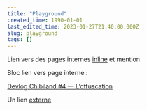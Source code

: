 ```yaml
---
title: "Playground"
created_time: 1990-01-01
last_edited_time: 2023-01-27T21:40:00.000Z
slug: playground
tags: []
---
```

Lien vers des pages internes [inline](/45b612f871f744c3a97e325810076f64) et mention <PageMention caption="Devlog%20Chibiland%20%234%20%u2014%20L%u2019offuscation" url="/articles/devlog-chibiland-4-loffuscation"/> 

Bloc lien vers page interne :

[Devlog Chibiland #4 — L’offuscation](/articles/devlog-chibiland-4-loffuscation)

Un lien [externe](https://github.com/ChibiEngine/ChibiEngine)


